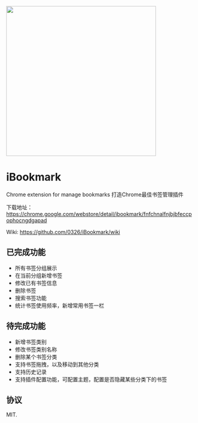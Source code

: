 <img width="400" src="https://lh3.googleusercontent.com/_oj_6Y4K4cjpguig23UpstgNdLh6qUvWfcS3LBE73U6p6f8FRr_QuqTIEWmGzq5MpRevAwzF=s1280-h800-e365-rw"></img>


# iBookmark
Chrome extension for manage bookmarks 打造Chrome最佳书签管理插件

下载地址：https://chrome.google.com/webstore/detail/ibookmark/fnfchnalfnjbjbfeccpophocngdgapad

Wiki: https://github.com/0326/iBookmark/wiki

## 已完成功能
- 所有书签分组展示
- 在当前分组新增书签
- 修改已有书签信息
- 删除书签
- 搜索书签功能
- 统计书签使用频率，新增常用书签一栏

## 待完成功能
- 新增书签类别
- 修改书签类别名称
- 删除某个书签分类
- 支持书签拖拽，以及移动到其他分类
- 支持历史记录
- 支持插件配置功能，可配置主题，配置是否隐藏某些分类下的书签

## 协议
MIT.